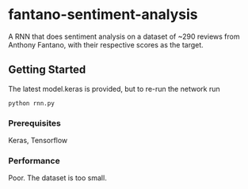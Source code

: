 # fantano-sentiment-analysis

A RNN that does sentiment analysis on a dataset of ~290 reviews from Anthony Fantano, with their respective scores as the target.

## Getting Started

The latest model.keras is provided, but to re-run the network run

```
python rnn.py
```

### Prerequisites

Keras, Tensorflow

### Performance

Poor. The dataset is too small.
